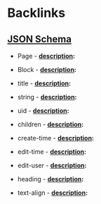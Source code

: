 
# Backlinks
## [JSON Schema](<JSON Schema.md>)
- Page
        - **[description](<description.md>):**

- Block
        - **[description](<description.md>):**

- title
        - **[description](<description.md>):**

- string
        - **[description](<description.md>):**

- uid
        - **[description](<description.md>):**

- children
        - **[description](<description.md>):**

- create-time
        - **[description](<description.md>):**

- edit-time
        - **[description](<description.md>):**

- edit-user
        - **[description](<description.md>):**

- heading
        - **[description](<description.md>):**

- text-align
        - **[description](<description.md>):**

